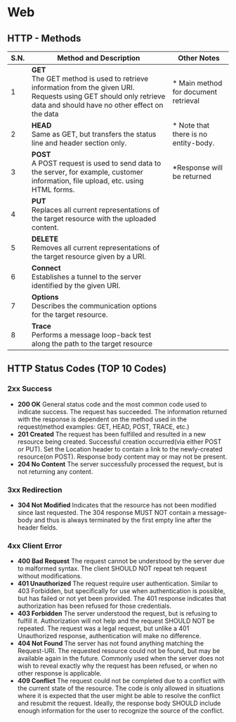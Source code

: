 # Web

## HTTP - Methods
| S.N. | Method and Description | Other Notes|
|---|---|---|
|1 | __GET__ <br> The GET method is used to retrieve information from the given URI. Requests using GET should only retrieve data and should have no other effect on the data | * Main method for document retrieval|
|2 | __HEAD__ <br> Same as GET, but transfers the status line and header section only.| * Note that there is no entity-body. |
|3 | __POST__ <br> A POST request is used to send data to the server, for example, customer information, file upload, etc. using HTML forms. | *Response will be returned |
|4 | __PUT__ <br> Replaces all current representations of the target resource with the uploaded content.|
|5 | __DELETE__ <br> Removes all current representations of the target resource given by a URI.|
|6 | __Connect__ <br> Establishes a tunnel to the server identified by the given URI.|
|7 | __Options__ <br> Describes the communication options for the target resource. |
|8 | __Trace__ <br> Performs a message loop-back test along the path to the target resource

## HTTP Status Codes (TOP 10 Codes)

### 2xx Success
* __200 OK__ General status code and the most common code used to indicate success. The request has succeeded. The information returned with the response is dependent on the method used in the request(method examples: GET, HEAD, POST, TRACE, etc.)
* __201 Created__ The request has been fulfilled and resulted in a new resource being created. Successful creation occurred(via either POST or PUT). Set the Location header to contain a link to the newly-created resource(on POST). Response body content may or may not be present.
* __204 No Content__ The server successfully processed the request, but is not returning any content.

### 3xx Redirection
* __304 Not Modified__ Indicates that the resource has not been modified since last requested. The 304 response MUST NOT contain a message-body and thus is always terminated by the first empty line after the header fields.

### 4xx Client Error
* __400 Bad Request__ The request cannot be understood by the server due to malformed syntax. The client SHOULD NOT repeat teh request without modifications.
* __401 Unauthorized__ The request require user authentication. Similar to 403 Forbidden, but specifically for use when authentication is possible, but has failed or not yet been provided. The 401 response indicates that authorization has been refused for those credentials.
* __403 Forbidden__ The server understood the request, but is refusing to fulfill it. Authorization will not help and the request SHOULD NOT be repeated. The request was a legal request, but unlike a 401 Unauthorized response, authentication will make no difference.
* __404 Not Found__ The server has not found anything matching the Request-URI. The requested resource could not be found, but may be available again in the future. Commonly used when the server does not wish to reveal exactly why the request has been refused, or when no other response is applicable.
* __409 Conflict__ The request could not be completed due to a conflict with the current state of the resource. The code is only allowed in situations where it is expected that the user might be able to resolve the conflict and resubmit the request. Ideally, the response body SHOULD include enough information for the user to recognize the source of the conflict. 
